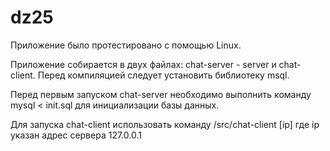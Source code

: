 # dz25
Приложение было протестировано с помощью Linux.

Приложение собирается в двух файлах: chat-server - server и chat-client. 
Перед компиляцией следует установить библиотеку msql.

Перед первым запуском chat-server необходимо выполнить команду mysql < init.sql для инициализации базы данных.

Для запуска chat-client использовать команду /src/chat-client [ip] где ip указан адрес сервера 127.0.0.1
